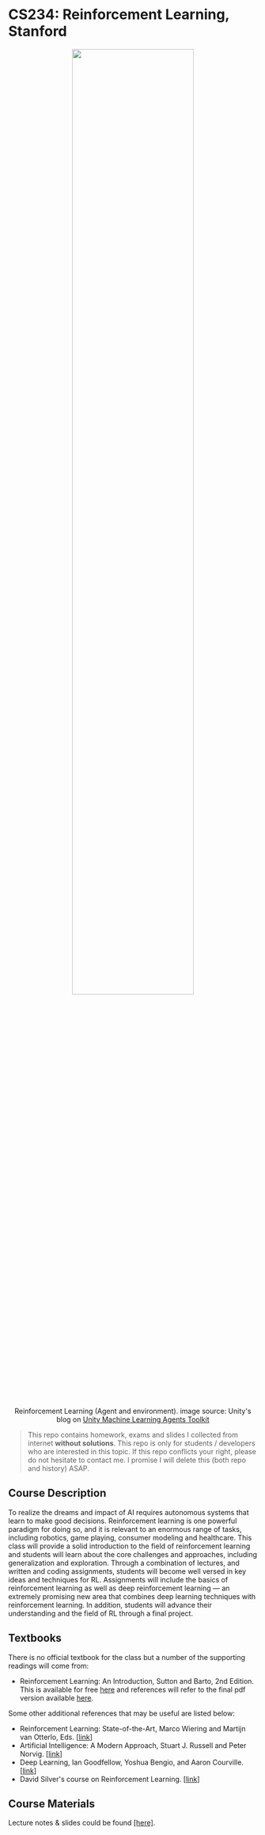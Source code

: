 # CS234: Reinforcement Learning, Stanford

<div align="center"><img src="https://blogs.unity3d.com/wp-content/uploads/2017/09/image3.png" width="70%"><p>Reinforcement Learning (Agent and environment). image source: Unity's blog on <a href="https://blogs.unity3d.com/2017/09/19/introducing-unity-machine-learning-agents/2/">Unity Machine Learning Agents Toolkit</a></p></div>

> This repo contains homework, exams and slides I collected from internet **without solutions**. This repo is only for students / developers who are interested in this topic. If this repo conflicts your right, please do not hesitate to contact me. I promise I will delete this (both repo and history) ASAP.

## Course Description

To realize the dreams and impact of AI requires autonomous systems that learn to make good decisions. Reinforcement learning is one powerful paradigm for doing so, and it is relevant to an enormous range of tasks, including robotics, game playing, consumer modeling and healthcare. This class will provide a solid introduction to the field of reinforcement learning and students will learn about the core challenges and approaches, including generalization and exploration. Through a combination of lectures, and written and coding assignments, students will become well versed in key ideas and techniques for RL. Assignments will include the basics of reinforcement learning as well as deep reinforcement learning — an extremely promising new area that combines deep learning techniques with reinforcement learning. In addition, students will advance their understanding and the field of RL through a final project.


## Textbooks

There is no official textbook for the class but a number of the supporting readings will come from:

- Reinforcement Learning: An Introduction, Sutton and Barto, 2nd Edition. This is available for free [here](http://incompleteideas.net/book/the-book-2nd.html) and references will refer to the final pdf version available [here](http://incompleteideas.net/book/RLbook2018.pdf).

Some other additional references that may be useful are listed below:

- Reinforcement Learning: State-of-the-Art, Marco Wiering and Martijn van Otterlo, Eds. [[link](https://link.springer.com/book/10.1007%2F978-3-642-27645-3)]
- Artificial Intelligence: A Modern Approach, Stuart J. Russell and Peter Norvig. [[link](http://aima.cs.berkeley.edu/)]
- Deep Learning, Ian Goodfellow, Yoshua Bengio, and Aaron Courville. [[link](http://www.deeplearningbook.org/)]
- David Silver's course on Reinforcement Learning. [[link](http://www0.cs.ucl.ac.uk/staff/D.Silver/web/Teaching.html)]


## Course Materials

Lecture notes & slides could be found [[here]](https://drive.google.com/open?id=1tDME7YQWuipE7WVi0QHFoLhMOvAQdWIn).
